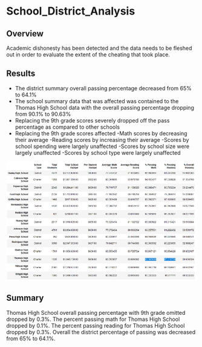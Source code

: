 # School_District_Analysis

## Overview
Academic dishonesty has been detected and the data needs to be fleshed out in order to evaluate the extent of the cheating that took place.

## Results
- The district summary overall passing percentage decreased from 65% to 64.1%
- The school summary data that was affected was contained to the Thomas High School data with the overall passing percentage dropping from 90.1% to 90.63%
- Replacing the 9th grade scores severely dropped off the pass percentage as compared to other schools
- Replacing the 9th grade scores affected
  -Math scores by decreasing their average
  -Reading scores by increasing their average
  -Scores by school spending were largely unaffected 
  -Scores by school size were largely unaffected
  -Scores by school type were largely unaffected

![School District Results Corrected.png](https://github.com/crabrandoom/school_district_analysis/blob/main/Resources/School%20District%20Results%20Corrected.PNG)


## Summary
Thomas High School overall passing percentage with 9th grade omitted dropped by 0.3%. The percent passing math for Thomas High School dropped by 0.1%. The percent passing reading for Thomas High School dropped by 0.3%. Overall the district percentage of passing was decreased from 65% to 64.1%.
